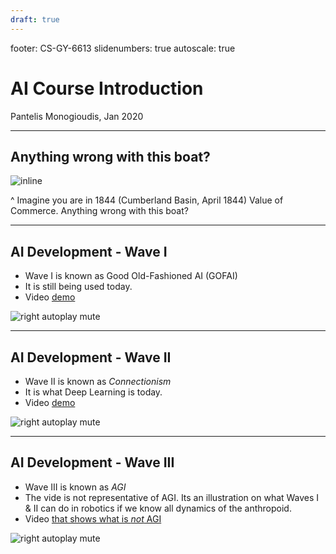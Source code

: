 ```yaml
---
draft: true
---
```


footer: CS-GY-6613
slidenumbers: true
autoscale: true


# AI Course Introduction

Pantelis Monogioudis, 
Jan 2020

---

## Anything wrong with this boat?

![inline](images/nautical-analogy.png)

^ Imagine you are in 1844 (Cumberland Basin, April 1844) Value of Commerce. Anything wrong with this boat? 

---
## AI Development - Wave I

- Wave I is known as Good Old-Fashioned AI (GOFAI)
- It is still being used today.
- Video [demo](https://www.youtube.com/watch?v=qnKSfY_RDOU)

![right autoplay mute](https://www.youtube.com/watch?v=qnKSfY_RDOU&feature=emb_title)

---

## AI Development - Wave II

- Wave II is known as _Connectionism_
- It is what Deep Learning is today. 
- Video [demo](https://www.youtube.com/watch?v=1dBLLB2qasM)

![right autoplay mute](https://www.youtube.com/watch?v=1dBLLB2qasM&feature=emb_title)

---

## AI Development - Wave III

- Wave III is known as _AGI_
- The vide is not representative of AGI. Its an illustration on what Waves I & II can do in robotics if we know all dynamics of the anthropoid. 
- Video [that shows what is _not_ AGI](https://www.youtube.com/watch?v=LikxFZZO2sk)

![right autoplay mute](https://www.youtube.com/watch?v=LikxFZZO2sk&feature=emb_title)
